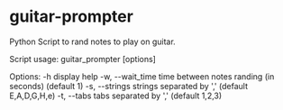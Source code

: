 # guitar-prompter
Python Script to rand notes to play on guitar.

Script usage: guitar_prompter [options]

Options: 
    -h                              display help
    -w, --wait_time <arg> 			time between notes randing (in seconds) (default 1)
    -s, --strings <arg> 		    strings separated by ',' (default E,A,D,G,H,e)
    -t, --tabs <arg> 			    tabs separated by ',' (default 1,2,3)
